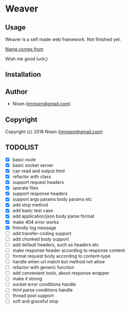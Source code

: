 # Weaver

## Usage

Weaver is a self made web framework. Not finished yet. 

[Name comes from](http://www.dota2.com/hero/weaver/)

Wish me good luck;)

## Installation

## Author

-   Nisen (imnisen@gmail.com)

## Copyright

Copyright (c) 2018 Nisen (imnisen@gmail.com)

## TODOLIST

-   [X] basic route
-   [X] basic socket server
-   [X] can read and output html
-   [X] refactor with class
-   [X] support request headers
-   [X] sperate files
-   [X] support response headers
-   [X] support args params body params etc
-   [X] add stop method
-   [X] add basic test case
-   [X] add application/json body parse format
-   [X] make 404 error works
-   [X] friendly log message
-   [ ] add transfer-coding support
-   [ ] add chunked body support
-   [ ] add default headers, such as headers etc
-   [ ] make response header according to response content
-   [ ] format request body according to content-type
-   [ ] handle when url match but method not allow
-   [ ] refactor with generic function
-   [ ] add convenient tools, about response wrapper
-   [ ] make it strong
-   [ ] socket error conditions handle
-   [ ] html parse conditions handle
-   [ ] thread pool support
-   [ ] soft and graceful stop

